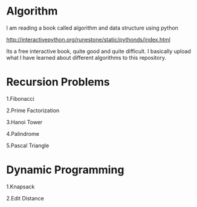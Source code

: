 # Algorithm

I am reading a book called algorithm and data structure using python

http://interactivepython.org/runestone/static/pythonds/index.html

Its a free interactive book, quite good and quite difficult. I basically upload what I have learned about different algorithms to this repository.

# Recursion Problems

1.Fibonacci

2.Prime Factorization

3.Hanoi Tower

4.Palindrome

5.Pascal Triangle

# Dynamic Programming

1.Knapsack

2.Edit Distance

